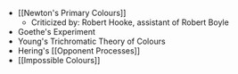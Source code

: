 

- [[Newton's Primary Colours]]
	- Criticized by: Robert Hooke, assistant of Robert Boyle
- Goethe's Experiment
- Young's Trichromatic Theory of Colours
- Hering's [[Opponent Processes]]
- [[Impossible Colours]]